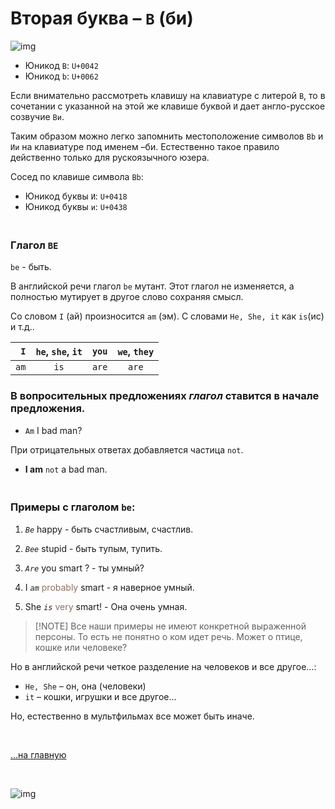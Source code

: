 # Вторая буква – `B` (би)

![img](https://2.bp.blogspot.com/-0IVjlIw5BlQ/YHb2qobTLpI/AAAAAAAAGew/ITPUNXanRho4j1gvNt1ZypKJCm4V1uqwQCK4BGAYYCw/s800/listia-730502.png)

- Юникод `B`: `U+0042`
- Юникод `b`: `U+0062`

Если внимательно рассмотреть клавишу на клавиатуре с литерой `B`, то в сочетании с указанной на этой же клавише буквой `И` дает англо-русское созвучие `Bи`. 

Таким образом можно легко запомнить местоположение символов `Bb` и `Ии` на клавиатуре под именем –би. Естественно такое правило действенно только для рускоязычного юзера.

Сосед по клавише символа `Bb`:
- Юникод буквы `И`: `U+0418`
- Юникод буквы `и`: `U+0438`

### <br>Глагол **`BE`**

`be` - быть.

В английской речи глагол `be` мутант. Этот глагол не изменяется, а полностью мутирует в другое слово сохраняя смысл.

Со словом `I` (ай) произносится `am` (эм). С словами `He, She, it` как `is`(ис) и т.д..

|  `I` | `he`, `she`, `it` | `you` | `we`, `they` |
| ---: | :---------------: | :---: | :----------: |
| `am` |       `is`        | `are` |    `are`     |

### В вопросительных предложениях *глагол* ставится в начале предложения.

- `Am` I bad man? 


При отрицательных ответах добавляется частица `not`.

- **I am** `not` a bad man.



### <br>Примеры с глаголом `be`:

1. *`Be`* happy - быть счастливым, счастлив.
2. *`Bee`* stupid - быть тупым, тупить.

3. *`Are`* you smart ? - ты умный?
4. I *`am`* <span style="color: #8F7161;">probably</span> smart - я наверное умный.
5. She *`is`* <span style="color: #8F7161;">very</span> smart! - Она очень умная.

>[!NOTE] Все наши примеры не имеют конкретной выраженной персоны. То есть не понятно о ком идет речь. Может о птице, кошке или человеке? 

Но в английской речи четкое разделение на человеков и все другое…:

- `He, She` – он, она (человеки)
- `it` – кошки, игрушки и все другое… 

Но, естественно в мультфильмах все может быть иначе.

<br>

[…на главную](/)

<br>

![img](https://1.bp.blogspot.com/-hOxN5KX2KfY/YPplNP_w6xI/AAAAAAAAGz0/nNxSLwD5lnQhvFnce_DzmIoSRWyY9A3QACLcBGAsYHQ/s694/theend-beats.png)